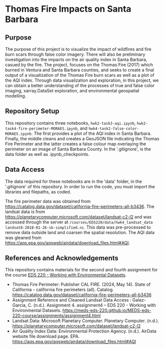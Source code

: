 # Thomas Fire Impacts on Santa Barbara

## Purpose
The purpose of this project is to visualize the impact of wildfires and fire burn scars through false color imagery. There will also be preliminary investigation into the impacts on the air quality index in Santa Barbara, casued by the fire. The project, focuses on the Thomas Fire (2017) which burned in Ventura and Santa Barbara counties, and seeks to create a final output of a visualization of the Thomas Fire burn scars as well as a plot of the AQI index. Through data visualization and exploration, in this project, we can obtain a better understanding of the processes of true and false color imaging, xarray.DataSet exploration, and environmental geospatial modelling.

## Repository Setup
This repository contains three notebooks, `hwk2-task3-aqi.ipynb`, `hwk2-task4-fire-perimeter-MORAES.ipynb`, and `hwk4-task2-false-color-MORAES.ipynb`. The first provides a plot of the AQI index in Santa Barbara. Finally, the middle cleans and creates a GeoJSON file indicating the Thomas Fire Perimeter and the latter creates a false colour map overlaying the perimeter on an image of Santa Barbara County. In the '.gitignore', is the data folder as well as .ipynb_checkpoints.

## Data Access
The data required for these notebooks are in the 'data' folder, in the '.gitignore' of this repository. In order to run the code, you must import the libraries and filepaths, as coded.

The fire perimeter data was obtained from https://catalog.data.gov/dataset/california-fire-perimeters-all-b3436.
The landsat data is from https://planetarycomputer.microsoft.com/dataset/landsat-c2-l2 and was accessed through the server at `/courses/EDS220/data/hwk4_landsat_data landsat8-2018-01-26-sb-simplified.nc`. This data was pre-processed to remove data outside land and coarsen the spatial resolution.
The AQI data was gleaned from https://aqs.epa.gov/aqsweb/airdata/download_files.html#AQI.

## References and Acknowledgements
This repository contains materials for the second and fourth assignment for the course [EDS 220 - Working with Environmental Datasets](https://meds-eds-220.github.io/MEDS-eds-220-course/).

- Thomas Fire Perimeter: Publisher CAL FIRE. (2024, May 14). State of California - california fire perimeters (all). Catalog. https://catalog.data.gov/dataset/california-fire-perimeters-all-b3436 
- Assignment Reference and Cleaned Landsat Data Access : Galaz-Garcia, C. (n.d.). Assignment 4. assignment4 – EDS 220 - Working with Environmental Datasets. https://meds-eds-220.github.io/MEDS-eds-220-course/assignments/assignment4.html 
- Landsat Data: Microsoft Planetary Computer. Planetary Computer. (n.d.). https://planetarycomputer.microsoft.com/dataset/landsat-c2-l2
- Air Quality Index Data: Environmental Protection Agency. (n.d.). AirData website file download page. EPA. https://aqs.epa.gov/aqsweb/airdata/download_files.html#AQI 

